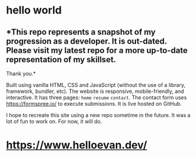 # hello world

## *This repo represents a snapshot of my progression as a developer. It is out-dated. Please visit my latest repo for a more up-to-date representation of my skillset.

Thank you.*

Built using vanilla HTML, CSS and JavaScript (without the use of a library, framework, bundler, etc). The website is responsive, mobile-friendly, and interactive. It has three pages: ```home``` ```resume``` ```contact```. The contact form uses https://formspree.io/ to execute submissions. It is live hosted on GitHub.

I hope to recreate this site using a new repo sometime in the future. It was a lot of fun to work on. For now, it will do.

# https://www.helloevan.dev/

